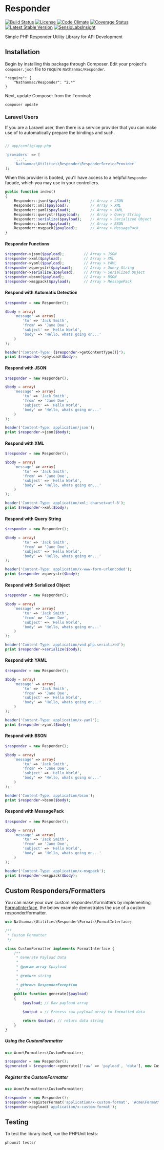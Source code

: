 Responder
=========

[![Build Status](https://travis-ci.org/nathanmac/Responder.svg?branch=master)](https://travis-ci.org/nathanmac/Responder)
[![License](http://img.shields.io/packagist/l/nathanmac/Responder.svg)](https://github.com/nathanmac/Responder/blob/master/LICENSE.md)
[![Code Climate](https://codeclimate.com/github/nathanmac/Responder.png)](https://codeclimate.com/github/nathanmac/Responder)
[![Coverage Status](https://coveralls.io/repos/nathanmac/Responder/badge.png)](https://coveralls.io/r/nathanmac/Responder)
[![Latest Stable Version](https://poser.pugx.org/nathanmac/responder/v/stable.svg)](https://packagist.org/packages/nathanmac/responder)
[![SensioLabsInsight](https://insight.sensiolabs.com/projects/10f1505b-c48f-4020-a762-95d7685820be/mini.png)](https://insight.sensiolabs.com/projects/10f1505b-c48f-4020-a762-95d7685820be)

Simple PHP Responder Utility Library for API Development

Installation
------------

Begin by installing this package through Composer. Edit your project's `composer.json` file to require `Nathanmac/Responder`.

	"require": {
		"Nathanmac/Responder": "2.*"
	}

Next, update Composer from the Terminal:

    composer update

### Laravel Users

If you are a Laravel user, then there is a service provider that you can make use of to automatically prepare the bindings and such.

```php

// app/config/app.php

'providers' => [
    '...',
    'Nathanmac\Utilities\Responder\ResponderServiceProvider'
];
```

When this provider is booted, you'll have access to a helpful `Responder` facade, which you may use in your controllers.

```php
public function index()
{
    Responder::json($payload);         // Array > JSON
    Responder::xml($payload);          // Array > XML
    Responder::yaml($payload);         // Array > YAML
    Responder::querystr($payload);     // Array > Query String
    Responder::serialize($payload);    // Array > Serialized Object
    Responder::bson($payload);         // Array > BSON
    Responder::msgpack($payload);      // Array > MessagePack
}
```


#### Responder Functions
```php
$responder->json($payload);         // Array > JSON
$responder->xml($payload);          // Array > XML
$responder->yaml($payload);         // Array > YAML
$responder->querystr($payload);     // Array > Query String
$responder->serialize($payload);    // Array > Serialized Object
$responder->bson($payload);         // Array > BSON
$responder->msgpack($payload);      // Array > MessagePack
```

#### Respond with Automatic Detection
```php
$responder = new Responder();

$body = array(
    'message' => array(
        'to' => 'Jack Smith',
        'from' => 'Jane Doe',
        'subject' => 'Hello World',
        'body' => 'Hello, whats going on...'
    )
);

header("Content-Type: {$responder->getContentType()}");
print $responder->payload($body);
```

#### Respond with JSON
```php
$responder = new Responder();

$body = array(
    'message' => array(
        'to' => 'Jack Smith',
        'from' => 'Jane Doe',
        'subject' => 'Hello World',
        'body' => 'Hello, whats going on...'
    )
);

header('Content-Type: application/json');
print $responder->json($body);
```

#### Respond with XML
```php
$responder = new Responder();

$body = array(
    'message' => array(
        'to' => 'Jack Smith',
        'from' => 'Jane Doe',
        'subject' => 'Hello World',
        'body' => 'Hello, whats going on...'
    )
);

header('Content-Type: application/xml; charset=utf-8');
print $responder->xml($body);
```

#### Respond with Query String
```php
$responder = new Responder();

$body = array(
        'to' => 'Jack Smith',
        'from' => 'Jane Doe',
        'subject' => 'Hello World',
        'body' => 'Hello, whats going on...'
);

header('Content-Type: application/x-www-form-urlencoded');
print $responder->querystr($body);
```

#### Respond with Serialized Object
```php
$responder = new Responder();

$body = array(
    'message' => array(
        'to' => 'Jack Smith',
        'from' => 'Jane Doe',
        'subject' => 'Hello World',
        'body' => 'Hello, whats going on...'
    )
);

header('Content-Type: application/vnd.php.serialized');
print $responder->serialize($body);
```

#### Respond with YAML
```php
$responder = new Responder();

$body = array(
    'message' => array(
        'to' => 'Jack Smith',
        'from' => 'Jane Doe',
        'subject' => 'Hello World',
        'body' => 'Hello, whats going on...'
    )
);

header('Content-Type: application/x-yaml');
print $responder->yaml($body);
```

#### Respond with BSON
```php
$responder = new Responder();

$body = array(
    'message' => array(
        'to' => 'Jack Smith',
        'from' => 'Jane Doe',
        'subject' => 'Hello World',
        'body' => 'Hello, whats going on...'
    )
);

header('Content-Type: application/bson');
print $responder->bson($body);
```

#### Respond with MessagePack
```php
$responder = new Responder();

$body = array(
    'message' => array(
        'to' => 'Jack Smith',
        'from' => 'Jane Doe',
        'subject' => 'Hello World',
        'body' => 'Hello, whats going on...'
    )
);

header('Content-Type: application/x-msgpack');
print $responder->msgpack($body);
```

Custom Responders/Formatters
-------------------------

You can make your own custom responders/formatters by implementing [FormatInterface](https://github.com/nathanmac/Responder/blob/master/src/Formats/FormatInterface.php), the below example demostrates the use of a custom responder/formatter.

```php
use Nathanmac\Utilities\Responder\Formats\FormatInterface;

/**
 * Custom Formatter
 */

class CustomFormatter implements FormatInterface {
    /**
     * Generate Payload Data
     *
     * @param array $payload
     *
     * @return string
     *
     * @throws ResponderException
     */
    public function generate($payload)
    {
        $payload; // Raw payload array

        $output = // Process raw payload array to formatted data

        return $output; // return data string
    }
}
```

##### Using the CustomFormatter

```php
use Acme\Formatters\CustomFormatter;

$responder = new Responder();
$generated = $responder->generate(['raw' => 'payload', 'data'], new CustomFormatter());
```

##### Register the CustomFormatter

```php
use Acme\Formatters\CustomFormatter;

$responder = new Responder();
$responder->registerFormat('application/x-custom-format', 'Acme\Formatters\CustomFormatter');
$responder->payload('application/x-custom-format');
```

Testing
-------

To test the library itself, run the PHPUnit tests:

    phpunit tests/
